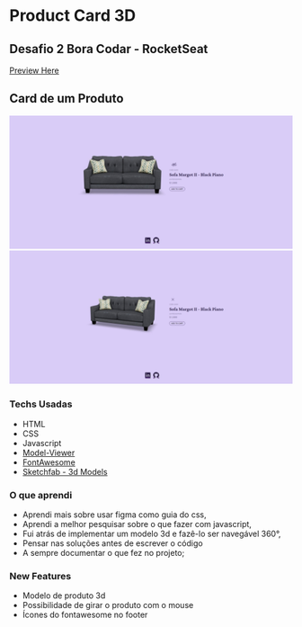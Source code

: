 # Product Card 3D
## Desafio 2 Bora Codar - RocketSeat
[Preview Here]('https://guilhermehub12.github.io/Product-Card-3d/')
## Card de um Produto
<img src='src/assets/previews/previewStatic.jpeg' />
<img src='src/assets/previews/preview3d.jpeg' />

### Techs Usadas
- HTML
- CSS
- Javascript
- [Model-Viewer]('https://modelviewer.dev/')
- [FontAwesome]('https://fontawesome.com/')
- [Sketchfab - 3d Models]('https://sketchfab.com/')

### O que aprendi
- Aprendi mais sobre usar figma como guia do css,
- Aprendi a melhor pesquisar sobre o que fazer com javascript,
- Fui atrás de implementar um modelo 3d e fazê-lo ser navegável 360°,
- Pensar nas soluções antes de escrever o código
- A sempre documentar o que fez no projeto;

### New Features
- Modelo de produto 3d
- Possibilidade de girar o produto com o mouse
- Ícones do fontawesome no footer